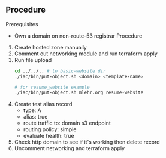 ## Procedure
Prerequisites
  - Own a domain on non-route-53 registrar
Procedure
  1.  Create hosted zone manually
  2.  Comment out networking module and run terraform apply
  3.  Run file upload
        ```sh
        cd ../../.. # to basic-website dir
        ./iac/bin/put-object.sh <domain> <template-name>
        
        # for resume_website example
        ./iac/bin/put-object.sh mlehr.org resume-website
        ```
  4.  Create test alias record
      - type:               A
      - alias:              true
      - route traffic to:   domain s3 endpoint
      - routing policy:     simple
      - evaluate health:    true
  5.  Check http domain to see if it's working then delete record
  6.  Uncomment networking and terraform apply 
